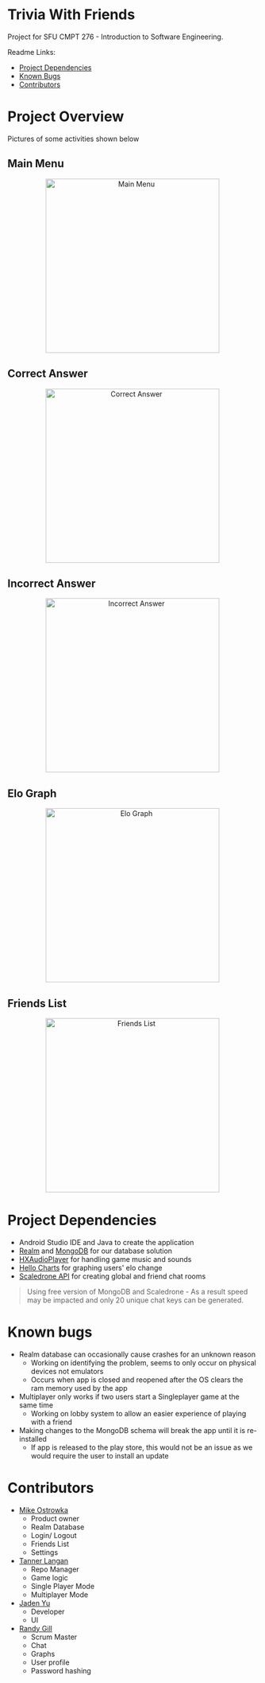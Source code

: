 # Trivia With Friends

Project for SFU CMPT 276 - Introduction to Software Engineering.  

Readme Links:
- [Project Dependencies](#project-dependencies)
- [Known Bugs](#known-bugs)
- [Contributors](#contributors)

# Project Overview

Pictures of some activities shown below

## Main Menu
<p align="center">
  <img src="github_assets/main_menu.jpg" width="350" title="Main Menu">
</p>

## Correct Answer
<p align="center">
  <img src="github_assets/correct_answer.jpg" width="350" title="Correct Answer">
</p>

## Incorrect Answer
<p align="center">
  <img src="github_assets/incorrect_answer.jpg" width="350" title="Incorrect Answer">
</p>

## Elo Graph
<p align="center">
  <img src="github_assets/elo_graph.jpg" width="350" title="Elo Graph">
</p>

## Friends List
<p align="center">
  <img src="github_assets/friends_list.jpg" width="350" title="Friends List">
</p>

# Project Dependencies

- Android Studio IDE and Java to create the application
- [Realm](https://realm.io/) and [MongoDB](https://www.mongodb.com/) for our database solution
- [HXAudioPlayer](https://github.com/huhx0015/HXAudioPlayer) for handling game music and sounds
- [Hello Charts](https://github.com/lecho/hellocharts-android) for graphing users' elo change
- [Scaledrone API](https://www.scaledrone.com/) for creating global and friend chat rooms

> Using free version of MongoDB and Scaledrone - As a result speed may be impacted and only 20 unique chat keys can be generated. 

# Known bugs

- Realm database can occasionally cause crashes for an unknown reason
  - Working on identifying the problem, seems to only occur on physical devices not emulators
  - Occurs when app is closed and reopened after the OS clears the ram memory used by the app
- Multiplayer only works if two users start a Singleplayer game at the same time
  - Working on lobby system to allow an easier experience of playing with a friend
- Making changes to the MongoDB schema will break the app until it is re-installed
  - If app is released to the play store, this would not be an issue as we would require the user to install an update


# Contributors

- [Mike Ostrowka](https://github.com/Mike-Ostrowka)
  - Product owner
  - Realm Database
  - Login/ Logout
  - Friends List
  - Settings
- [Tanner Langan](https://github.com/tannerlangan)
  - Repo Manager
  - Game logic
  - Single Player Mode
  - Multiplayer Mode
- [Jaden Yu](https://github.com/jadenyu)
  - Developer
  - UI
- [Randy Gill](https://github.com/randyg92)
  - Scrum Master
  - Chat
  - Graphs
  - User profile
  - Password hashing
